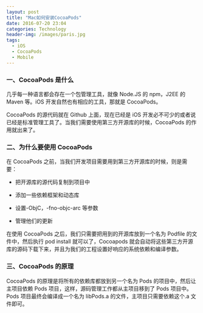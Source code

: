 ```yaml
---
layout: post
title: "Mac如何安装CocoaPods"
date: 2016-07-20 23:04
categories: Technology
header-img: /images/paris.jpg
tags:
  - iOS
  - CocoaPods
  - Mobile
---
```


### 一、CocoaPods 是什么

几乎每一种语言都会存在一个包管理工具，就像 Node.JS 的 npm，J2EE 的 Maven 等。iOS 开发自然也有相应的工具，那就是 CocoaPods。

CocoaPods 的源代码就在 Github 上面，现在已经是 iOS 开发必不可少的或者说已经是标准管理工具了。当我们需要使用第三方开源库的时候，CocoaPods 的作用就出来了。

### 二、为什么要使用 CocoaPods

在 CocoaPods 之前，当我们开发项目需要用到第三方开源库的时候，则是需要：

- 把开源库的源代码复制到项目中

- 添加一些依赖框架和动态库

- 设置-ObjC，-fno-objc-arc 等参数

- 管理他们的更新

在使用 CocoaPods 之后，我们只需要把用到的开源库放到一个名为 Podfile 的文件中，然后执行 pod install 就可以了，Cocoapods 就会自动将这些第三方开源库的源码下载下来，并且为我们的工程设置好响应的系统依赖和编译参数。

### 三、CocoaPods 的原理

CocoaPods 的原理是将所有的依赖库都放到另一个名为 Pods 的项目中，然后让主项目依赖 Pods 项目，这样，源码管理工作都从主项目移到了 Pods 项目中。Pods 项目最终会编译成一个名为 libPods.a 的文件，主项目只需要依赖这个.a 文件即可。
